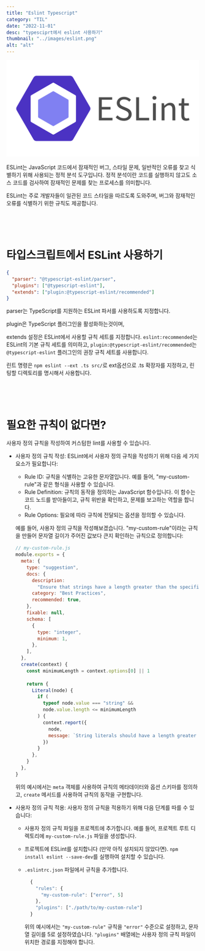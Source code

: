```yaml
---
title: "Eslint Typescript"
category: "TIL"
date: "2022-11-01"
desc: "typesciprt에서 eslint 사용하기"
thumbnail: "../images/eslint.png"
alt: "alt"
---
```


<img src="../images/eslint.png">

ESLint는 JavaScript 코드에서 잠재적인 버그, 스타일 문제, 일반적인 오류를 찾고 식별하기 위해 사용되는 정적 분석 도구입니다. 정적 분석이란 코드를 실행하지 않고도 소스 코드를 검사하여 잠재적인 문제를 찾는 프로세스를 의미합니다.

ESLint는 주로 개발자들이 일관된 코드 스타일을 따르도록 도와주며, 버그와 잠재적인 오류를 식별하기 위한 규칙도 제공합니다.

<br>

<br>

<br>

# 타입스크립트에서 ESLint 사용하기

```json
{
  "parser": "@typescript-eslint/parser",
  "plugins": ["@typescript-eslint"],
  "extends": ["plugin:@typescript-eslint/recommended"]
}
```

parser는 TypeScript를 지원하는 ESLint 파서를 사용하도록 지정합니다.

plugin은 TypeScript 플러그인을 활성화하는것이며,

extends 설정은 ESLint에서 사용할 규칙 세트를 지정합니다. `eslint:recommended`는 ESLint의 기본 규칙 세트를 의미하고, `plugin:@typescript-eslint/recommended`는 `@typescript-eslint` 플러그인의 권장 규칙 세트를 사용합니다.

린트 명령은 `npm eslint --ext .ts src/`로 ext옵션으로 .ts 확장자를 지정하고, 린팅할 디렉토리를 명시해서 사용합니다.

<br>

<br>

<br>

# 필요한 규칙이 없다면?

사용자 정의 규칙을 작성하여 커스텀한 lint를 사용할 수 있습니다.

- 사용자 정의 규칙 작성:
  ESLint에서 사용자 정의 규칙을 작성하기 위해 다음 세 가지 요소가 필요합니다:

  - Rule ID: 규칙을 식별하는 고유한 문자열입니다. 예를 들어, "my-custom-rule"과 같은 형식을 사용할 수 있습니다.
  - Rule Definition: 규칙의 동작을 정의하는 JavaScript 함수입니다. 이 함수는 코드 노드를 받아들이고, 규칙 위반을 확인하고, 문제를 보고하는 역할을 합니다.
  - Rule Options: 필요에 따라 규칙에 전달되는 옵션을 정의할 수 있습니다.

  예를 들어, 사용자 정의 규칙을 작성해보겠습니다. "my-custom-rule"이라는 규칙을 만들어 문자열 길이가 주어진 값보다 큰지 확인하는 규칙으로 정의합니다:

  ```jsx
  // my-custom-rule.js
  module.exports = {
    meta: {
      type: "suggestion",
      docs: {
        description:
          "Ensure that strings have a length greater than the specified value",
        category: "Best Practices",
        recommended: true,
      },
      fixable: null,
      schema: [
        {
          type: "integer",
          minimum: 1,
        },
      ],
    },
    create(context) {
      const minimumLength = context.options[0] || 1

      return {
        Literal(node) {
          if (
            typeof node.value === "string" &&
            node.value.length <= minimumLength
          ) {
            context.report({
              node,
              message: `String literals should have a length greater than ${minimumLength}`,
            })
          }
        },
      }
    },
  }
  ```

  위의 예시에서는 `meta` 객체를 사용하여 규칙의 메타데이터와 옵션 스키마를 정의하고, `create` 메서드를 사용하여 규칙의 동작을 구현합니다.

- 사용자 정의 규칙 적용:
  사용자 정의 규칙을 적용하기 위해 다음 단계를 따를 수 있습니다:

  - 사용자 정의 규칙 파일을 프로젝트에 추가합니다. 예를 들어, 프로젝트 루트 디렉토리에 `my-custom-rule.js` 파일을 생성합니다.
  - 프로젝트에 ESLint를 설치합니다 (만약 아직 설치되지 않았다면). `npm install eslint --save-dev`를 실행하여 설치할 수 있습니다.
  - `.eslintrc.json` 파일에서 규칙을 추가합니다.

    ```jsx
      {
        "rules": {
          "my-custom-rule": ["error", 5]
        },
        "plugins": ["./path/to/my-custom-rule"]
      }
    ```

    위의 예시에서는 `"my-custom-rule"` 규칙을 `"error"` 수준으로 설정하고, 문자열 길이를 5로 설정하였습니다. `"plugins"` 배열에는 사용자 정의 규칙 파일이 위치한 경로를 지정해야 합니다.
